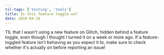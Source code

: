 ```yaml
---
til-tags: ['testing', 'tools']
title: Is this feature toggle on?
date: 2019-04-16
---
```


TIL that I wasn't using a new feature on Glitch, hidden behind a feature toggle, even though I thought I turned it on a week or more ago. If a feature-toggled feature isn't behaving as you expect it to, make sure to check whether it's actually on before reporting an issue!